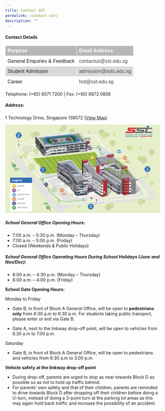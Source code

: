 ```yaml
---
title: Contact SST
permalink: /contact-sst/
description: ""
---
```

#### Contact Details
<table style="border:none;border-collapse:collapse;table-layout:fixed;width:451.27559055118115pt"><colgroup><col><col></colgroup><tbody><tr style="height:0pt"><td style="border-left:solid #ffffff 0.75pt;border-right:solid #ffffff 0.75pt;border-bottom:solid #ffffff 0.75pt;border-top:solid #ffffff 0.75pt;vertical-align:top;background-color:#b7b7b7;padding:5pt 5pt 5pt 5pt;overflow:hidden;overflow-wrap:break-word;"><p style="line-height:1.2;margin-top:0pt;margin-bottom:0pt;" dir="ltr"><span style="font-size:12pt;font-family:Arial;color:#ffffff;background-color:transparent;font-weight:700;font-style:normal;font-variant:normal;text-decoration:none;vertical-align:baseline;white-space:pre;white-space:pre-wrap;">Purpose</span></p></td><td style="border-left:solid #ffffff 0.75pt;border-right:solid #ffffff 0.75pt;border-bottom:solid #ffffff 0.75pt;border-top:solid #ffffff 0.75pt;vertical-align:top;background-color:#b7b7b7;padding:5pt 5pt 5pt 5pt;overflow:hidden;overflow-wrap:break-word;"><p style="line-height:1.2;margin-top:0pt;margin-bottom:0pt;" dir="ltr"><span style="font-size:12pt;font-family:Arial;color:#ffffff;background-color:transparent;font-weight:700;font-style:normal;font-variant:normal;text-decoration:none;vertical-align:baseline;white-space:pre;white-space:pre-wrap;">Email Address</span></p></td></tr><tr style="height:0pt"><td style="border-left:solid #ffffff 0.75pt;border-right:solid #ffffff 0.75pt;border-bottom:solid #ffffff 0.75pt;border-top:solid #ffffff 0.75pt;vertical-align:top;padding:5pt 5pt 5pt 5pt;overflow:hidden;overflow-wrap:break-word;"><p style="line-height:1.2;margin-top:0pt;margin-bottom:0pt;" dir="ltr"><span style="font-size:12pt;font-family:Arial;color:#1a202c;background-color:transparent;font-weight:400;font-style:normal;font-variant:normal;text-decoration:none;vertical-align:baseline;white-space:pre;white-space:pre-wrap;">General Enquiries &amp; Feedback</span></p></td><td style="border-left:solid #ffffff 0.75pt;border-right:solid #ffffff 0.75pt;border-bottom:solid #ffffff 0.75pt;border-top:solid #ffffff 0.75pt;vertical-align:top;padding:5pt 5pt 5pt 5pt;overflow:hidden;overflow-wrap:break-word;"><p style="line-height:1.2;margin-top:0pt;margin-bottom:0pt;" dir="ltr"><span style="font-size:12pt;font-family:Arial;color:#484848;background-color:transparent;font-weight:400;font-style:normal;font-variant:normal;text-decoration:none;vertical-align:baseline;white-space:pre;white-space:pre-wrap;">contactus@sst.edu.sg</span></p></td></tr><tr style="height:0pt"><td style="border-left:solid #ffffff 0.75pt;border-right:solid #ffffff 0.75pt;border-bottom:solid #ffffff 0.75pt;border-top:solid #ffffff 0.75pt;vertical-align:top;background-color:#d9d9d9;padding:5pt 5pt 5pt 5pt;overflow:hidden;overflow-wrap:break-word;"><p style="line-height:1.2;margin-top:0pt;margin-bottom:0pt;" dir="ltr"><span style="font-size:12pt;font-family:Arial;color:#1a202c;background-color:transparent;font-weight:400;font-style:normal;font-variant:normal;text-decoration:none;vertical-align:baseline;white-space:pre;white-space:pre-wrap;">Student Admission</span></p></td><td style="border-left:solid #ffffff 0.75pt;border-right:solid #ffffff 0.75pt;border-bottom:solid #ffffff 0.75pt;border-top:solid #ffffff 0.75pt;vertical-align:top;background-color:#d9d9d9;padding:5pt 5pt 5pt 5pt;overflow:hidden;overflow-wrap:break-word;"><p style="line-height:1.2;margin-top:0pt;margin-bottom:0pt;" dir="ltr"><span style="font-size:12pt;font-family:Arial;color:#484848;background-color:transparent;font-weight:400;font-style:normal;font-variant:normal;text-decoration:none;vertical-align:baseline;white-space:pre;white-space:pre-wrap;">admission@ssts.edu.sg</span></p></td></tr><tr style="height:0pt"><td style="border-left:solid #ffffff 0.75pt;border-right:solid #ffffff 0.75pt;border-bottom:solid #ffffff 0.75pt;border-top:solid #ffffff 0.75pt;vertical-align:top;padding:5pt 5pt 5pt 5pt;overflow:hidden;overflow-wrap:break-word;"><p style="line-height:1.2;margin-top:0pt;margin-bottom:0pt;" dir="ltr"><span style="font-size:12pt;font-family:Arial;color:#1a202c;background-color:transparent;font-weight:400;font-style:normal;font-variant:normal;text-decoration:none;vertical-align:baseline;white-space:pre;white-space:pre-wrap;">Career</span></p></td><td style="border-left:solid #ffffff 0.75pt;border-right:solid #ffffff 0.75pt;border-bottom:solid #ffffff 0.75pt;border-top:solid #ffffff 0.75pt;vertical-align:top;padding:5pt 5pt 5pt 5pt;overflow:hidden;overflow-wrap:break-word;"><p style="line-height:1.2;margin-top:0pt;margin-bottom:0pt;" dir="ltr"><span style="font-size:12pt;font-family:Arial;color:#484848;background-color:transparent;font-weight:400;font-style:normal;font-variant:normal;text-decoration:none;vertical-align:baseline;white-space:pre;white-space:pre-wrap;">hrd@sst.edu.sg</span></p></td></tr></tbody></table>

Telephone: (+65) 6571 7200 |       Fax: (+65) 6872 0856

##### Address:
1 Technology Drive, Singapore 138572 ([View Map](https://goo.gl/maps/W6TH3bcHUhWw7FV5A))

![](/images/school%20map.png)

##### School General Office Opening Hours:
* 7:00 a.m. – 5:30 p.m. (Monday – Thursday)  
* 7:00 a.m. – 5:00 p.m. (Friday)  
* Closed (Weekends &amp; Public Holidays)

##### School General Office Operating Hours During School Holidays (June and Nov/Dec):
* 8:00 a.m. – 4:30 p.m. (Monday – Thursday)  
* 8:00 a.m. – 4:00 p.m. (Friday)

**School Gate Opening Hours:**

Monday to Friday
*   Gate B, in front of Block A General Office, will be open to&nbsp;**pedestrians only**&nbsp;from 6:30 a.m to 6:30 p.m. For students taking public transport, please enter or exit via Gate B.

*   Gate A, next to the linkway drop-off point, will be open to vehicles from 6.30 a.m to 7.00 p.m.

Saturday

*   Gate B, in front of Block A General Office, will be open to pedestrians and vehicles from 6:30 a.m to 3.00 p.m.

**Vehicle safety at the linkway drop-off point**

*   During drop-off, parents are urged to stop as near towards Block D as possible so as not to hold up traffic behind.
*   For parents’ own safety and that of their children, parents are reminded to drive towards Block D after dropping off their children before doing a U-turn, instead of doing a 3-point turn at the parking lot areas as this may again hold back traffic and increase the possibility of an accident.